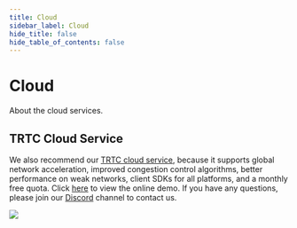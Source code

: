 ```yaml
---
title: Cloud
sidebar_label: Cloud
hide_title: false
hide_table_of_contents: false
---
```


# Cloud

About the cloud services.

## TRTC Cloud Service

We also recommend our [TRTC cloud service](https://trtc.io/register?utm_source=community&utm_medium=ossrs&utm_campaign=OBS-WHIP-TRTC&_channel_track_key=K7mXPmCZ), 
because it supports global network acceleration, improved congestion control algorithms, better performance on weak networks, 
client SDKs for all platforms, and a monthly free quota. Click [here](https://ossrs.io/trtc/demo?utm_source=community&utm_medium=ossrs&utm_campaign=OBS-WHIP-TRTC&_channel_track_key=lfJKyOlF)
to view the online demo. If you have any questions, please join our [Discord](https://discord.gg/DCCH6HyhuT) channel
to contact us.

![](https://ossrs.net/gif/v1/sls.gif?site=ossrs.io&path=/lts/doc/en/v6/cloud)
